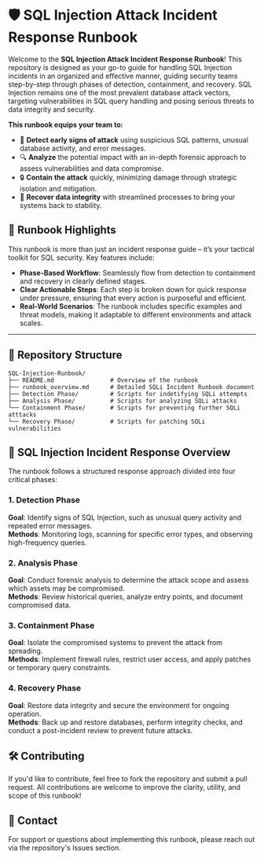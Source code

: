 # 🛡️ SQL Injection Attack Incident Response Runbook

Welcome to the **SQL Injection Attack Incident Response Runbook**! This repository is designed as your go-to guide for handling SQL Injection incidents in an organized and effective manner, guiding security teams step-by-step through phases of detection, containment, and recovery. SQL Injection remains one of the most prevalent database attack vectors, targeting vulnerabilities in SQL query handling and posing serious threats to data integrity and security.

**This runbook equips your team to:**
- 🚨 **Detect early signs of attack** using suspicious SQL patterns, unusual database activity, and error messages.
- 🔍 **Analyze** the potential impact with an in-depth forensic approach to assess vulnerabilities and data compromise.
- 🔒 **Contain the attack** quickly, minimizing damage through strategic isolation and mitigation.
- 💾 **Recover data integrity** with streamlined processes to bring your systems back to stability.

## 🌟 Runbook Highlights

This runbook is more than just an incident response guide – it’s your tactical toolkit for SQL security. Key features include:

- **Phase-Based Workflow**: Seamlessly flow from detection to containment and recovery in clearly defined stages.
- **Clear Actionable Steps**: Each step is broken down for quick response under pressure, ensuring that every action is purposeful and efficient.
- **Real-World Scenarios**: The runbook includes specific examples and threat models, making it adaptable to different environments and attack scales.

---

## 📂 Repository Structure

```plaintext
SQL-Injection-Runbook/
├── README.md                # Overview of the runbook
├── runbook_overview.md      # Detailed SQLi Incident Runbook document
├── Detection Phase/         # Scripts for indetifying SQLi attempts
├── Analysis Phase/          # Scripts for analyzing SQLi attacks
└── Containment Phase/       # Scripts for preventing further SQLi atttacks
└── Recovery Phase/          # Scripts for patching SQLi vulnerabilities
```

## 🚀 SQL Injection Incident Response Overview
The runbook follows a structured response approach divided into four critical phases:

### 1. Detection Phase
**Goal**: Identify signs of SQL Injection, such as unusual query activity and repeated error messages.<br>
**Methods**: Monitoring logs, scanning for specific error types, and observing high-frequency queries.
### 2. Analysis Phase
**Goal**: Conduct forensic analysis to determine the attack scope and assess which assets may be compromised.<br>
**Methods**: Review historical queries, analyze entry points, and document compromised data.
### 3. Containment Phase
**Goal**: Isolate the compromised systems to prevent the attack from spreading.<br>
**Methods**: Implement firewall rules, restrict user access, and apply patches or temporary query constraints.
### 4. Recovery Phase
**Goal**: Restore data integrity and secure the environment for ongoing operation.<br>
**Methods**: Back up and restore databases, perform integrity checks, and conduct a post-incident review to prevent future attacks.

## 🛠️ Contributing
If you'd like to contribute, feel free to fork the repository and submit a pull request. All contributions are welcome to improve the clarity, utility, and scope of this runbook!

## 💬 Contact
For support or questions about implementing this runbook, please reach out via the repository's Issues section.

